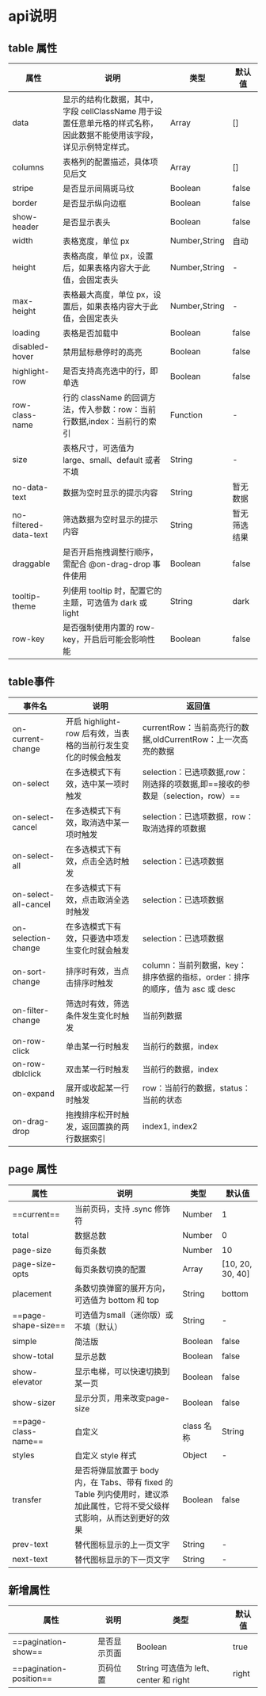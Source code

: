 # api说明
## table 属性

属性 | 说明 | 类型 | 默认值
---|--- | --- | ---
data | 显示的结构化数据，其中，字段 cellClassName 用于设置任意单元格的样式名称，因此数据不能使用该字段，详见示例特定样式。 | Array | []
columns | 表格列的配置描述，具体项见后文 | Array | []
stripe | 是否显示间隔斑马纹 | Boolean | false
border | 是否显示纵向边框 | Boolean | false
show-header | 是否显示表头 | Boolean | false
width | 表格宽度，单位 px | Number,String | 自动
height | 表格高度，单位 px，设置后，如果表格内容大于此值，会固定表头 | Number,String | -
max-height  | 表格最大高度，单位 px，设置后，如果表格内容大于此值，会固定表头 | Number,String | -
loading | 表格是否加载中 | Boolean	| false
disabled-hover | 禁用鼠标悬停时的高亮 | Boolean | false
highlight-row | 是否支持高亮选中的行，即单选 | Boolean | false
row-class-name | 行的 className 的回调方法，传入参数：row：当前行数据,index：当前行的索引 | Function | -
size | 表格尺寸，可选值为 large、small、default 或者不填 | String | -
no-data-text | 数据为空时显示的提示内容 | String | 暂无数据
no-filtered-data-text | 筛选数据为空时显示的提示内容 | String | 暂无筛选结果
draggable | 是否开启拖拽调整行顺序，需配合 @on-drag-drop 事件使用 | Boolean | false
tooltip-theme | 列使用 tooltip 时，配置它的主题，可选值为 dark 或 light | String | dark
row-key | 是否强制使用内置的 row-key，开启后可能会影响性能 | Boolean | false

## table事件
事件名 | 说明 | 返回值
---|---|--- 
on-current-change | 开启 highlight-row 后有效，当表格的当前行发生变化的时候会触发 | currentRow：当前高亮行的数据,oldCurrentRow：上一次高亮的数据
on-select | 在多选模式下有效，选中某一项时触发 | selection：已选项数据,row：刚选择的项数据,即==接收的参数是（selection，row）==
on-select-cancel | 在多选模式下有效，取消选中某一项时触发 | selection：已选项数据，row：取消选择的项数据
on-select-all | 在多选模式下有效，点击全选时触发 | selection：已选项数据
on-select-all-cancel | 在多选模式下有效，点击取消全选时触发 | selection：已选项数据
on-selection-change | 在多选模式下有效，只要选中项发生变化时就会触发 | selection：已选项数据
on-sort-change | 排序时有效，当点击排序时触发 | column：当前列数据，key：排序依据的指标，order：排序的顺序，值为 asc 或 desc
on-filter-change | 筛选时有效，筛选条件发生变化时触发 | 当前列数据
on-row-click | 单击某一行时触发 | 当前行的数据，index
on-row-dblclick | 双击某一行时触发 | 当前行的数据，index
on-expand | 展开或收起某一行时触发 | row：当前行的数据，status：当前的状态
on-drag-drop | 拖拽排序松开时触发，返回置换的两行数据索引 | index1, index2

## page 属性
属性|	说明	|类型|	默认值
---|---|--- |---
==current==	|当前页码，支持 .sync 修饰符|	Number	|1
total|	数据总数|	Number|	0
page-size|	每页条数|	Number|	10
page-size-opts|	每页条数切换的配置|	Array|	[10, 20, 30, 40]
placement|	条数切换弹窗的展开方向，可选值为 bottom 和 top	|String	|bottom
==page-shape-size==|	可选值为small（迷你版）或不填（默认）|	String	|-
simple|	简洁版|	Boolean|	false
show-total|	显示总数	|Boolean|false
show-elevator|	显示电梯，可以快速切换到某一页|	Boolean	|false
show-sizer|	显示分页，用来改变page-size	|Boolean|	false
==page-class-name==|	自定义| class 名称	|String|	-
styles|	自定义 style 样式	|Object|	-
transfer|	是否将弹层放置于 body 内，在 Tabs、带有 fixed 的 Table 列内使用时，建议添加此属性，它将不受父级样式影响，从而达到更好的效果|	Boolean	|false
prev-text|	替代图标显示的上一页文字|	String|	-
next-text|	替代图标显示的下一页文字|	String|-

## 新增属性
属性|	说明	|类型|	默认值
---|---|--- |---
==pagination-show==	|是否显示页面|	Boolean	| true
==pagination-position== | 页码位置 | String 可选值为 left、center 和 right| right